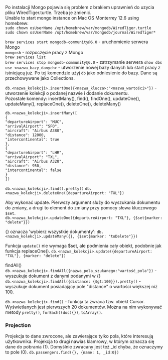 Po instalacji Mongo pojawia się problem z brakiem uprawnień do uzycia pliku WiredTiger.turtle. Trzeba je zmienić.  
Unable to start mongo instance on Mac OS Monterrey 12.6 using homebrew:   
`sudo chown osUserName /opt/homebrew/var/mongodb/WiredTiger.turtle`  
`sudo chown osUserName /opt/homebrew/var/mongodb/journal/WiredTiger*`

`brew services start mongodb-community@6.0` - uruchomienie serwera Mongo  
`mongosh` - rozpoczęcie pracy z Mongo  
`brew services list`  
`brew services stop mongodb-community@6.0` - zatrzymanie serwera
`show dbs`  
`use <nazwa_bazy_danych>` - utworzenie nowej bazy danych lub start pracy z istniejącą już. Po
tej komendzie użyj `db` jako odniesienie do bazy.
Dane są przechowywane jako Collections.

`db.<nazwa_kolekcji>.insertOne({<nazwa_klucza>:"<nazwa_wartości>"})` - utworzenie kolekcji o
podanej nazwie i dodanie dokumentu.   
Pozostałe komendy: insertMany(), find(), findOne(), updateOne(), updateMany(), replaceOne(), deleteOne(), deleteMany()

```
db.<nazwa_kolekcji>.insertMany([
{
"departureAirport": "MUC",
"arrivalAirport": "SFO",
"aircraft": "Airbus A380",
"distance": 12000,
"intercontinental": true
},
{
"departureAirport": "LHR",
"arrivalAirport": "TXL",
"aircraft": "Airbus A320",
"distance": 950,
"intercontinental": false
}
])
```

`db.<nazwa_kolekcji>.find().pretty()`
`db.<nazwa_kolekcji>.deleteOne({departureAirport: "TXL"})`

Aby wykonać update. Pierwszy argument służy do wyszukania dokumentu do zmiany, a drugi to element do zmiany przy pomocy
słowa kluczowego `$set`.   
`db.<nazwa_kolekcji>.updateOne({departureAirport: "TXL"}, {$set{marker: "delete"}})`

{} oznacza 'wybierz wszystkie dokumenty':
`db.<nazwa_kolekcji>.updateMany({}, {$set{marker: "toDelete"}})`

Funkcja `update()` nie wymaga $set, ale podmienia cały obiekt, podobnie jak funkcja replaceOne().
`db.<nazwa_kolekcji>.update({departureAirport: "TXL"}, {marker: "delete"})`

findAll()  
`db.<nazwa_kolekcji>.findAll({nazwa_pola_szukanego:"wartość_pola"})` - wyszukuje dokument z danymi podanymi w {}  
`db.<nazwa_kolekcji>.findAll({distance: {$gt:100}}).pretty()` - wyszukuje dokument posiadający pole "distance" o
wartości większej niż 100.

`db.<nazwa_kolekcji>.find()` - funkcja ta zwraca tzw. obiekt Cursor. Wyświetlanych jest pierwszych 20
dokumentów. Można na nim wykonywać metody `pretty()`, `forEach((doc){})`, `toArray()`.

### Projection

Projekcja to dane zwrocone, ale zawierające tylko pola, które interesują użytkownika. Projekcja to drugi nawias
klamrowy, w którym oznacza się dane do pobrania (1). Domyślnie zwracany jest też _id chyba, że oznaczymy to pole (0).
`db.passengers.find({}, {name: 1, _id:0})`





